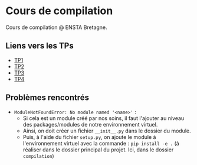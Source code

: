 # Cours de compilation

Cours de compilation @ ENSTA Bretagne.

## Liens vers les TPs

- [TP1](TPs/TP1/README.md)
- [TP2](TPs/TP2/)
- [TP3](TPs/TP3/)
- [TP4](TPs/TP4/README.md)

## Problèmes rencontrés

- `ModuleNotFoundError: No module named '<name>'` :
  - Si cela est un module créé par nos soins, il faut l'ajouter au niveau des packages/modules de notre environnement virtuel.
  - Ainsi, on doit créer un fichier `__init__.py` dans le dossier du module.
  - Puis, à l'aide du fichier `setup.py`, on ajoute le module à l'environnement virtuel avec la commande : `pip install -e .` (à réaliser dans le dossier principal du projet. Ici, dans le dossier `compilation`)
